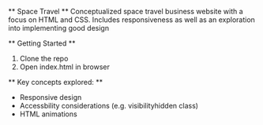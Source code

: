 ** Space Travel **
Conceptualized space travel business website with a focus on HTML and CSS. Includes responsiveness as well as an exploration into implementing good design

** Getting Started **
1. Clone the repo
2. Open index.html in browser

** Key concepts explored: **
- Responsive design
- Accessbility considerations (e.g. visibilityhidden class)
- HTML animations